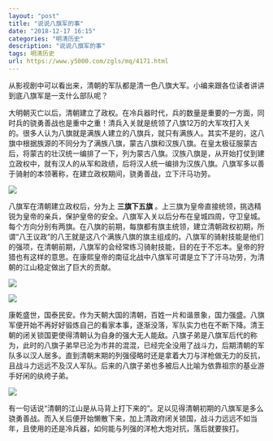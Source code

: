 ```yaml
---
layout: "post"
title: "说说八旗军的事"
date: "2018-12-17 16:15"
categories: "明清历史"
description: "说说八旗军的事"
tags: 明清历史
url: https://www.y5000.com/zgls/mq/4171.html
---
```






从影视剧中可以看出来，清朝的军队都是清一色八旗大军。小编来跟各位读者讲讲到底八旗军是一支什么部队呢？

大明朝灭亡以后，清朝建立了政权。在冷兵器时代，兵的数量是重要的一方面，同时兵的骁勇善战也是重中之重！清兵入关就是统领了八旗12万的大军攻打入关的。很多人认为八旗就是满族人建立的八旗兵，就只有满族人。其实不是的，这八旗中根据族源的不同分为了满族八旗，蒙古八旗和汉族八旗。在皇太极征服蒙古后，将蒙古的壮汉统一编排了一下，列为蒙古八旗。汉族八旗是，从开始打仗到建立政权中，就有汉人的从军和政绩，后将汉人统一编排为汉族八旗。八旗军多以善于骑射的本领著称，在建立政权期间，骁勇善战，立下汗马功劳。

![](https://img.y5000.com/uploads/allimg/161031/1154194541-0.jpg)

八旗军在清朝建立政权后，分为上 **三旗下五旗**
。上三旗为皇帝直接统领，挑选精锐为皇帝的亲兵，保护皇帝的安全。八旗军入关以后分布在皇城四周，守卫皇城。每个方向分别有两旗。在八旗的前期，每旗都有旗主统领，建立清朝政权初期，所谓“八王议政”的八王就是这八个满族八旗的旗主组成的。八旗军的骑射技能是他们的强项，在清朝前期，八旗军的会经常练习骑射技能，目的在于不忘本。皇帝的狩猎也有这样的意思。在康熙皇帝的南征北战中八旗军可谓是立下了汗马功劳，为清朝的江山稳定做出了巨大的贡献。

![](https://img.y5000.com/uploads/allimg/161031/8-161031115130952.jpg)

![](https://img.y5000.com/uploads/allimg/161031/1154191355-1.jpg)

康乾盛世，国泰民安。作为天朝大国的清朝，百姓一片和谐景象，国力强盛。八旗军便开始不再好好锻炼自己的看家本事，逐渐没落，军队实力也在不断下降。清王朝的闭关锁国更使得清朝认为自身的强大无人能敌。八旗子弟是八旗军后代的称为，此时的八旗子弟早已沦为市井的混混，已经完全没用了战斗力，后期清朝的军队多以汉人居多。直到清朝末期的列强侵略时还是拿着大刀与洋枪做无力的反抗，且战斗力远远不及汉人军队。后来的八旗子弟也多被后人比喻为依靠祖宗的基业游手好闲的纨绔子弟。

![](https://img.y5000.com/uploads/allimg/161031/8-161031115143961.jpg)

有一句话说“清朝的江山是从马背上打下来的”。足以见得清朝初期的八旗军是多么骁勇善战。而入关后便开始懒散下来，加上清政府闭关锁国，战斗力远远不如当年，且使用的还是冷兵器，如何能与列强的洋枪大炮对抗，落后就要挨打。
